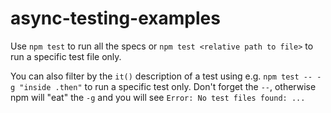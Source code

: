 # async-testing-examples

Use `npm test` to run all the specs or `npm test <relative path to file>` to run a specific test file only.

You can also filter by the `it()` description of a test using e.g. `npm test -- -g "inside .then"` to run a specific test only.
Don't forget the `--`, otherwise npm will "eat" the `-g` and you will see `Error: No test files found: ...`